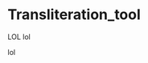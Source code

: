 # Transliteration_tool
LOL
lol

































































































































lol
